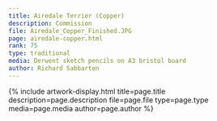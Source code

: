 ```yaml
---
title: Airedale Terrier (Copper)
description: Commission
file: Airedale_Copper_Finished.JPG
page: airedale-copper.html
rank: 75
type: traditional
media: Derwent sketch pencils on A3 bristol board
author: Richard Sabbarton
---
```




{% include artwork-display.html title=page.title description=page.description file=page.file type=page.type media=page.media author=page.author %}